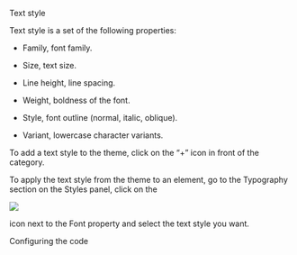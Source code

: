 Text style

Text style is a set of the following properties:

*   Family, font family.
    
*   Size, text size.
    
*   Line height, line spacing.
    
*   Weight, boldness of the font.
    
*   Style, font outline (normal, italic, oblique).
    
*   Variant, lowercase character variants.
    

To add a text style to the theme, click on the “+” icon in front of the category.

To apply the text style from the theme to an element, go to the Typography section on the Styles panel, click on the

![](https://uploads.quarkly.io/landing/docs-theme-variables-icon.svg?v=1)

icon next to the Font property and select the text style you want.

Configuring the code